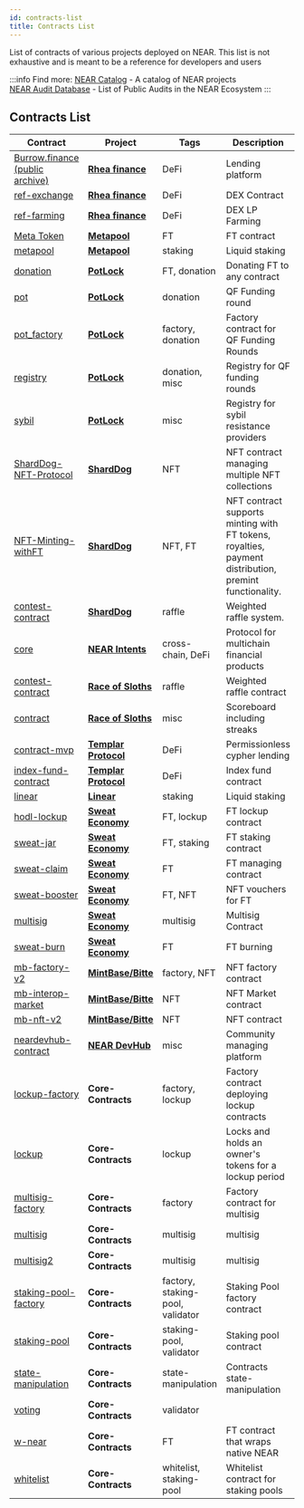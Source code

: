 ```yaml
---
id: contracts-list
title: Contracts List
---
```


List of contracts of various projects deployed on NEAR. This list is not exhaustive and is meant to be a reference for developers and users

:::info Find more:
[NEAR Catalog](https://nearcatalog.xyz) - A catalog of NEAR projects  
[NEAR Audit Database](https://github.com/NEARBuilders/audits) - List of Public Audits in the NEAR Ecosystem
:::

## Contracts List
| Contract                                                                                        | Project                                            | Tags                             | Description                                                                                           |  |
|-------------------------------------------------------------------------------------------------|----------------------------------------------------|----------------------------------|-------------------------------------------------------------------------------------------------------|--|
| [Burrow.finance (public archive)](https://github.com/NearDefi/burrowland)                       | **[Rhea finance](https://rhea.finance/)**          | DeFi                             | Lending platform                                                                                      |  |
| [ref-exchange](https://github.com/ref-finance/ref-contracts/tree/main/ref-exchange)             | **[Rhea finance](https://rhea.finance/)**          | DeFi                             | DEX Contract                                                                                          |  |
| [ref-farming](https://github.com/ref-finance/ref-contracts/tree/main/ref-farming)               | **[Rhea finance](https://rhea.finance/)**          | DeFi                             | DEX LP Farming                                                                                        |  |
| [Meta Token](https://github.com/Narwallets/meta-pool/tree/master/meta-token)                    | **[Metapool](https://www.metapool.app/)**          | FT                               | FT contract                                                                                           |  |
| [metapool](https://github.com/Narwallets/meta-pool/tree/master/metapool)                        | **[Metapool](https://www.metapool.app/)**          | staking                          | Liquid staking                                                                                        |  |
| [donation](https://github.com/PotLock/core/blob/main/contracts/donation)                        | **[PotLock](https://www.potlock.org/)**            | FT, donation                     | Donating FT to any contract                                                                           |  |
| [pot](https://github.com/PotLock/core/blob/main/contracts/pot)                                  | **[PotLock](https://www.potlock.org/)**            | donation                         | QF Funding round                                                                                      |  |
| [pot_factory](https://github.com/PotLock/core/blob/main/contracts/pot_factory)                  | **[PotLock](https://www.potlock.org/)**            | factory, donation                | Factory contract for QF Funding Rounds                                                                |  |
| [registry](https://github.com/PotLock/core/blob/main/contracts/registry)                        | **[PotLock](https://www.potlock.org/)**            | donation, misc                   | Registry for QF funding rounds                                                                        |  |
| [sybil](https://github.com/PotLock/core/blob/main/contracts/sybil)                              | **[PotLock](https://www.potlock.org/)**            | misc                             | Registry for sybil resistance providers                                                               |  |
| [ShardDog-NFT-Protocol](https://github.com/joe-rlo/ShardDog-NFT-Protocol)                       | **[ShardDog](https://shard.dog/)**                 | NFT                              | NFT contract managing multiple NFT collections                                                        |  |
| [NFT-Minting-withFT](https://github.com/joe-rlo/NFT-Minting-withFT)                             | **[ShardDog](https://shard.dog/)**                 | NFT, FT                          | NFT contract supports minting with FT tokens, royalties, payment distribution, premint functionality. |  |
| [contest-contract](https://github.com/joe-rlo/contest-contract)                                 | **[ShardDog](https://shard.dog/)**                 | raffle                           | Weighted raffle system.                                                                               |  |
| [core](https://github.com/near/intents/tree/main/core)                                          | **[NEAR Intents](https://near-intents.org/)**      | cross-chain, DeFi                | Protocol for multichain financial products                                                            |  |
| [contest-contract](https://github.com/NEAR-DevHub/race-of-sloths/tree/main/contest-contract)    | **[Race of Sloths](https://race-of-sloths.com/)**  | raffle                           | Weighted raffle contract                                                                              |  |
| [contract](https://github.com/NEAR-DevHub/race-of-sloths/tree/main/contract)                    | **[Race of Sloths](https://race-of-sloths.com/)**  | misc                             | Scoreboard including streaks                                                                          |  |
| [contract-mvp](https://github.com/Templar-Protocol/contract-mvp)                                | **[Templar Protocol](https://www.templarfi.org/)** | DeFi                             | Permissionless cypher lending                                                                         |  |
| [index-fund-contract](https://github.com/Templar-Protocol/index-fund-contract)                  | **[Templar Protocol](https://www.templarfi.org/)** | DeFi                             | Index fund contract                                                                                   |  |
| [linear](https://github.com/linear-protocol/LiNEAR/tree/main/contracts/linear)                  | **[Linear](https://linearprotocol.org/)**          | staking                          | Liquid staking                                                                                        |  |
| [hodl-lockup](https://github.com/sweatco/hodl-lockup)                                           | **[Sweat Economy](https://sweateconomy.com/)**     | FT, lockup                       | FT lockup contract                                                                                    |  |
| [sweat-jar](https://github.com/sweatco/sweat-jar)                                               | **[Sweat Economy](https://sweateconomy.com/)**     | FT, staking                      | FT staking contract                                                                                   |  |
| [sweat-claim](https://github.com/sweatco/sweat-claim/tree/main/contract)                        | **[Sweat Economy](https://sweateconomy.com/)**     | FT                               | FT managing contract                                                                                  |  |
| [sweat-booster](https://github.com/sweatco/sweat-booster)                                       | **[Sweat Economy](https://sweateconomy.com/)**     | FT, NFT                          | NFT vouchers for FT                                                                                   |  |
| [multisig](https://github.com/sweatco/multisig)                                                 | **[Sweat Economy](https://sweateconomy.com/)**     | multisig                         | Multisig Contract                                                                                     |  |
| [sweat-burn](https://github.com/sweatco/sweat-burn)                                             | **[Sweat Economy](https://sweateconomy.com/)**     | FT                               | FT burning                                                                                            |  |
| [mb-factory-v2](https://github.com/Mintbase/mb-contracts/tree/main/mb-factory-v2)               | **[MintBase/Bitte](https://bitte.ai/)**            | factory, NFT                     | NFT factory contract                                                                                  |  |
| [mb-interop-market](https://github.com/Mintbase/mb-contracts/tree/main/mb-interop-market)       | **[MintBase/Bitte](https://bitte.ai/)**            | NFT                              | NFT Market contract                                                                                   |  |
| [mb-nft-v2](https://github.com/Mintbase/mb-contracts/tree/main/mb-nft-v2)                       | **[MintBase/Bitte](https://bitte.ai/)**            | NFT                              | NFT contract                                                                                          |  |
| [neardevhub-contract](https://github.com/NEAR-DevHub/neardevhub-contract)                       | **[NEAR DevHub](https://neardevhub.org/)**         | misc                             | Community managing platform                                                                           |  |
| [lockup-factory](https://github.com/near/core-contracts/tree/master/lockup-factory)             | **Core-Contracts**                                 | factory, lockup                  | Factory contract deploying lockup contracts                                                           |  |
| [lockup](https://github.com/near/core-contracts/tree/master/lockup)                             | **Core-Contracts**                                 | lockup                           | Locks and holds an owner's tokens for a lockup period                                                 |  |
| [multisig-factory](https://github.com/near/core-contracts/tree/master/multisig-factory)         | **Core-Contracts**                                 | factory                          | Factory contract for multisig                                                                         |  |
| [multisig](https://github.com/near/core-contracts/tree/master/multisig)                         | **Core-Contracts**                                 | multisig                         | multisig                                                                                              |  |
| [multisig2](https://github.com/near/core-contracts/tree/master/multisig2)                       | **Core-Contracts**                                 | multisig                         | multisig                                                                                              |  |
| [staking-pool-factory](https://github.com/near/core-contracts/tree/master/staking-pool-factory) | **Core-Contracts**                                 | factory, staking-pool, validator | Staking Pool factory contract                                                                         |  |
| [staking-pool](https://github.com/near/core-contracts/tree/master/staking-pool)                 | **Core-Contracts**                                 | staking-pool, validator          | Staking pool contract                                                                                 |  |
| [state-manipulation](https://github.com/near/core-contracts/tree/master/state-manipulation)     | **Core-Contracts**                                 | state-manipulation               | Contracts state-manipulation                                                                          |  |
| [voting](https://github.com/near/core-contracts/tree/master/voting)                             | **Core-Contracts**                                 | validator                        |                                                                                                       |  |
| [w-near](https://github.com/near/core-contracts/tree/master/w-near)                             | **Core-Contracts**                                 | FT                               | FT contract that wraps native NEAR                                                                    |  |
| [whitelist](https://github.com/near/core-contracts/tree/master/whitelist)                       | **Core-Contracts**                                 | whitelist, staking-pool          | Whitelist contract for staking pools                                                                  |  |
